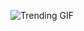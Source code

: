 
<!-- GIF_SECTION -->
![Trending GIF](https://media2.giphy.com/media/v1.Y2lkPThiYjIxNzcyeDR4aW00MnhrbjJiNHJlZmF2dG5pdml0bzA5eHN4ZGF1N2x5b2txZyZlcD12MV9naWZzX3NlYXJjaCZjdD1n/scZPhLqaVOM1qG4lT9/giphy.gif)
<!-- END_GIF_SECTION -->
